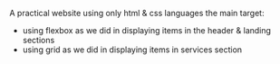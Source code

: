 A practical website using only html & css languages
the main target:
* using flexbox as we did in displaying items in the header & landing sections 
* using grid as we did in displaying items in services section 
